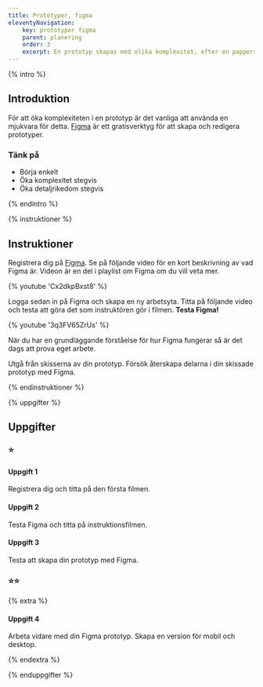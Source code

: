 ```yaml
---
title: Prototyper, figma
eleventyNavigation:
    key: prototyper figma
    parent: planering
    order: 3
    excerpt: En prototyp skapas med olika komplexitet, efter en pappersskiss kan den med fördel digitaliseras.
---
```


{% intro %}

## Introduktion

För att öka komplexiteten i en prototyp är det vanliga att använda en mjukvara för detta. [Figma](https://www.figma.com) är ett gratisverktyg för att skapa och redigera prototyper.

### Tänk på

-   Börja enkelt
-   Öka komplexitet stegvis
-   Öka detaljrikedom stegvis

{% endintro %}

{% instruktioner %}

## Instruktioner

Registrera dig på [Figma](https://www.figma.com).
Se på följande video för en kort beskrivning av vad Figma är. Videon är en del i playlist om Figma om du vill veta mer.

{% youtube 'Cx2dkpBxst8' %}

Logga sedan in på Figma och skapa en ny arbetsyta.
Titta på följande video och testa att göra det som instruktören gör i filmen. **Testa Figma!**

{% youtube '3q3FV65ZrUs' %}

När du har en grundläggande förståelse för hur Figma fungerar så är det dags att prova eget arbete.

Utgå från skisserna av din prototyp.
Försök återskapa delarna i din skissade prototyp med Figma.

{% endinstruktioner %}

{% uppgifter %}

## Uppgifter

### ⭐

#### Uppgift 1

Registrera dig och titta på den första filmen.

#### Uppgift 2

Testa Figma och titta på instruktionsfilmen.

#### Uppgift 3

Testa att skapa din prototyp med Figma.

### ⭐⭐

{% extra %}

#### Uppgift 4

Arbeta vidare med din Figma prototyp. Skapa en version för mobil och desktop.

{% endextra %}

{% enduppgifter %}
